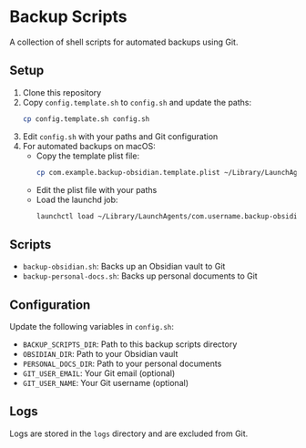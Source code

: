 # Backup Scripts

A collection of shell scripts for automated backups using Git.

## Setup

1. Clone this repository
2. Copy `config.template.sh` to `config.sh` and update the paths:
   ```bash
   cp config.template.sh config.sh
   ```
3. Edit `config.sh` with your paths and Git configuration
4. For automated backups on macOS:
   - Copy the template plist file:
     ```bash
     cp com.example.backup-obsidian.template.plist ~/Library/LaunchAgents/com.username.backup-obsidian.plist
     ```
   - Edit the plist file with your paths
   - Load the launchd job:
     ```bash
     launchctl load ~/Library/LaunchAgents/com.username.backup-obsidian.plist
     ```

## Scripts

- `backup-obsidian.sh`: Backs up an Obsidian vault to Git
- `backup-personal-docs.sh`: Backs up personal documents to Git

## Configuration

Update the following variables in `config.sh`:

- `BACKUP_SCRIPTS_DIR`: Path to this backup scripts directory
- `OBSIDIAN_DIR`: Path to your Obsidian vault
- `PERSONAL_DOCS_DIR`: Path to your personal documents
- `GIT_USER_EMAIL`: Your Git email (optional)
- `GIT_USER_NAME`: Your Git username (optional)

## Logs

Logs are stored in the `logs` directory and are excluded from Git.

